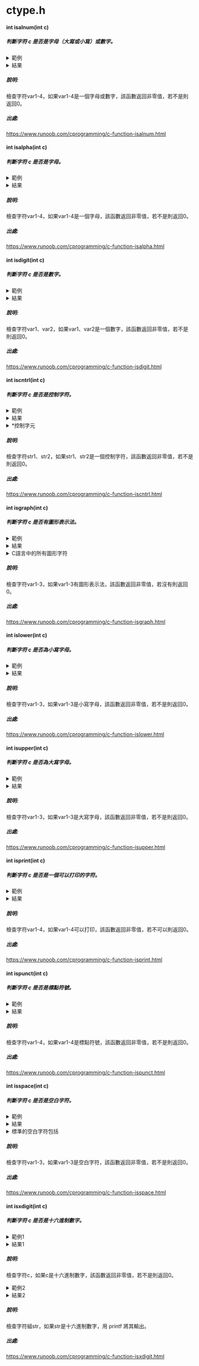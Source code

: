 # ctype.h
#### int isalnum(int c)
##### 判斷字符 c 是否是字母（大寫或小寫）或數字。
<details>
<summary>範例</summary>
   
```C
#include <stdio.h>
#include <ctype.h>

int main()
{
   int var1 = 'd';
   int var2 = '2';
   int var3 = '\t';
   int var4 = ' ';
    
   if( isalnum(var1) )
   {
      printf("var1 = |%c| 是字母数字\n", var1 );
   }
   else
   {
      printf("var1 = |%c| 不是字母数字\n", var1 );
   }
   if( isalnum(var2) )
   {
      printf("var2 = |%c| 是字母数字\n", var2 );
   }
   else
   {
      printf("var2 = |%c| 不是字母数字\n", var2 );
   }
   if( isalnum(var3) )
   {
      printf("var3 = |%c| 是字母数字\n", var3 );
   }
   else
   {
      printf("var3 = |%c| 不是字母数字\n", var3 );
   }
   if( isalnum(var4) )
   {
      printf("var4 = |%c| 是字母数字\n", var4 );
   }
   else
   {
      printf("var4 = |%c| 不是字母数字\n", var4 );
   }
    
   return(0);
}
```
</details>

<details>
<summary>結果</summary>

```C
var1 = |d| 是一个字母
var2 = |2| 不是一个字母
var3 = | | 不是一个字母
var4 = | | 不是一个字母
```
</details>

##### 說明:
檢查字符var1-4，如果var1-4是一個字母或數字，該函數返回非零值，若不是則返回0。
##### 出處:
https://www.runoob.com/cprogramming/c-function-isalnum.html

#### int isalpha(int c)
##### 判斷字符 c 是否是字母。
<details>
<summary>範例</summary>
   
```C
#include <stdio.h>
#include <ctype.h>

int main()
{
   int var1 = 'd';
   int var2 = '2';
   int var3 = '\t';
   int var4 = ' ';
    
   if( isalpha(var1) )
   {
      printf("var1 = |%c| 是一个字母\n", var1 );
   }
   else
   {
      printf("var1 = |%c| 不是一个字母\n", var1 );
   }
   if( isalpha(var2) )
   {
      printf("var2 = |%c| 是一个字母\n", var2 );
   }
   else
   {
      printf("var2 = |%c| 不是一个字母\n", var2 );
   }
   if( isalpha(var3) )
   {
      printf("var3 = |%c| 是一个字母\n", var3 );
   }
   else
   {
      printf("var3 = |%c| 不是一个字母\n", var3 );
   }
   if( isalpha(var4) )
   {
      printf("var4 = |%c| 是一个字母\n", var4 );
   }
   else
   {
      printf("var4 = |%c| 不是一个字母\n", var4 );
   }
   
   return(0);
}
```
</details>

<details>
<summary>結果</summary>

```C
var1 = |d| 是一个字母
var2 = |2| 不是一个字母
var3 = | | 不是一个字母
var4 = | | 不是一个字母
```
</details>

##### 說明:
檢查字符var1-4，如果var1-4是一個字母，該函數返回非零值，若不是則返回0。
##### 出處:
https://www.runoob.com/cprogramming/c-function-isalpha.html

#### int isdigit(int c)
##### 判斷字符 c 是否是數字。
<details>
<summary>範例</summary>
   
```C
#include <stdio.h>
#include <ctype.h>

int main()
{
   int var1 = 'h';
   int var2 = '2';
    
   if( isdigit(var1) )
   {
      printf("var1 = |%c| 是一个数字\n", var1 );
   }
   else
   {
      printf("var1 = |%c| 不是一个数字\n", var1 );
   }
   if( isdigit(var2) )
   {
      printf("var2 = |%c| 是一个数字\n", var2 );
   }
   else
   {
      printf("var2 = |%c| 不是一个数字\n", var2 );
   }
  
   return(0);
}
```
</details>

<details>
<summary>結果</summary>

```C
var1 = |h| 不是一个数字
var2 = |2| 是一个数字

```
</details>

##### 說明:
檢查字符var1、var2，如果var1、var2是一個數字，該函數返回非零值，若不是則返回0。
##### 出處:
https://www.runoob.com/cprogramming/c-function-isdigit.html

#### int iscntrl(int c)
##### 判斷字符 c 是否是控制字符。
<details>
<summary>範例</summary>
   
```C
#include <stdio.h>
#include <ctype.h>

int main ()
{
   int i = 0, j = 0;
   char str1[] = "all \a about \t programming";
   char str2[] = "Runoob \n tutorials";
  
   /* 输出字符串直到控制字符 \a */
   while( !iscntrl(str1[i]) ) 
   {
      putchar(str1[i]); //主要用於單個字符的簡單輸出
      i++;
   }
  
   /* 输出字符串直到控制字符 \n */
   while( !iscntrl(str2[j]) ) 
   {
      putchar(str2[j]); //主要用於單個字符的簡單輸出
      j++;
   }
   
   return(0);
}
```
</details>

<details>
<summary>結果</summary>

```C
all Runoob 
```
</details>

<details>
<summary>*控制字元</summary>

##### "控制字元" 通常指 ASCII 控制字元，這是 ASCII 字元集中的一組特殊字符，其 ASCII 值在 0 到 31 之間。這些字符通常不是可見字符，而是用於控制輸出設備或執行特定的控制功能。
##### 常見的控制字元:
##### NUL (Null) - ASCII 0:通常用於字串終結符號。
##### SOH (Start of Header) - ASCII 1:在通信協議中用於表示報文開始。
##### STX (Start of Text) - ASCII 2:在通信協議中用於指示正文的開始。
##### ETX (End of Text) - ASCII 3:在通信協議中用於指示正文的結束。
##### ENQ (Enquiry) - ASCII 5:用於發出查詢。
##### ACK (Acknowledge) - ASCII 6:表示接收到報文，通常用於通信協議中的確認。
##### BEL (Bell) - ASCII 7:通常用於產生聲音提示或閃爍螢幕。
##### BS (Backspace) - ASCII 8:用於後退一個位置。
##### HT (Horizontal Tab) - ASCII 9:用於水平定位，通常在顯示文本時用於定位到下一個 tab 位置。
##### LF (Line Feed) - ASCII 10:用於在文本中換行。
##### VT (Vertical Tab) - ASCII 11:用於垂直定位。
##### FF (Form Feed) - ASCII 12:用於換頁。
##### CR (Carriage Return) - ASCII 13:用於將光標移到行首。
##### SO (Shift Out) - ASCII 14:在字符集中切換到另一半。
##### SI (Shift In) - ASCII 15:切換回原始字符集。

</details>

##### 說明:
檢查字符str1、str2，如果str1、str2是一個控制字符，該函數返回非零值，若不是則返回0。
##### 出處:
https://www.runoob.com/cprogramming/c-function-iscntrl.html

#### int isgraph(int c)
##### 判斷字符 c 是否有圖形表示法。
<details>
<summary>範例</summary>
   
```C
#include <stdio.h>
#include <ctype.h>
 
int main()
{
   int var1 = '3';
   int var2 = 'm';
   int var3 = ' ';
    
   if( isgraph(var1) )
   {
       printf("var1 = |%c| 是可打印的\n", var1 );
   }
   else
   {
      printf("var1 = |%c| 是不可打印的\n", var1 );
   }
   if( isgraph(var2) )
   {
       printf("var2 = |%c| 是可打印的\n", var2 );
   }
   else
   {
      printf("var2 = |%c| 是不可打印的\n", var2 );
   }
   if( isgraph(var3) )
   {
       printf("var3 = |%c| 是可打印的\n", var3 );
   }
   else
   {
      printf("var3 = |%c| 是不可打印的\n", var3 );
   }
   
   return(0);
}
```
</details>

<details>
<summary>結果</summary>

```C
var1 = |3| 是可打印的
var2 = |m| 是可打印的
var3 = | | 是不可打印的

```
</details>

<details>
<summary>C語言中的所有圖形字符</summary>

! " # $ % & ' ( ) * + , - . / 0 1 2 3 4 5 6 7 8 9 : ; < = > ? @ A B C D E F G H I J K L M N O P Q R S T U V W X Y Z [ \ ] ^ _ ` a b c d e f g h i j k l m n o p q r s t u v w x y z { | } ~

</details>

##### 說明:
檢查字符var1-3，如果var1-3有圖形表示法，該函數返回非零值，若沒有則返回0。
##### 出處:
https://www.runoob.com/cprogramming/c-function-isgraph.html

#### int islower(int c)
##### 判斷字符 c 是否為小寫字母。
<details>
<summary>範例</summary>
   
```C
#include <stdio.h>
#include <ctype.h>

int main()
{
   int var1 = 'Q';
   int var2 = 'q';
   int var3 = '3';
    
   if( islower(var1) )
   {
       printf("var1 = |%c| 是小写字母\n", var1 );
   }
   else
   {
      printf("var1 = |%c| 不是小写字母\n", var1 );
   }
   if( islower(var2) )
   {
       printf("var2 = |%c| 是小写字母\n", var2 );
   }
   else
   {
      printf("var2 = |%c| 不是小写字母\n", var2 );
   }
   if( islower(var3) )
   {
       printf("var3 = |%c| 是小写字母\n", var3 );
   }
   else
   {
      printf("var3 = |%c| 不是小写字母\n", var3 );
   }
   
   return(0);
}
```
</details>

<details>
<summary>結果</summary>

```C
var1 = |Q| 不是小写字母
var2 = |q| 是小写字母
var3 = |3| 不是小写字母
```
</details>

##### 說明:
檢查字符var1-3，如果var1-3是小寫字母，該函數返回非零值，若不是則返回0。
##### 出處:
https://www.runoob.com/cprogramming/c-function-islower.html

#### int isupper(int c)
##### 判斷字符 c 是否為大寫字母。
<details>
<summary>範例</summary>
   
```C
#include <stdio.h>
#include <ctype.h>

int main()
{
   int var1 = 'M';
   int var2 = 'm';
   int var3 = '3';
    
   if( isupper(var1) )
   {
      printf("var1 = |%c| 是大写字母\n", var1 );
   }
   else
   {
      printf("var1 = |%c| 不是大写字母\n", var1 );
   }
   if( isupper(var2) )
   {
      printf("var2 = |%c| 是大写字母\n", var2 );
   }
   else
   {
      printf("var2 = |%c| 不是大写字母\n", var2 );
   }   
   if( isupper(var3) )
   {
      printf("var3 = |%c| 是大写字母\n", var3 );
   }
   else
   {
      printf("var3 = |%c| 不是大写字母\n", var3 );
   }
   
   return(0);
}
```
</details>

<details>
<summary>結果</summary>

```C
var1 = |M| 是大写字母
var2 = |m| 不是大写字母
var3 = |3| 不是大写字母
```
</details>

##### 說明:
檢查字符var1-3，如果var1-3是大寫字母，該函數返回非零值，若不是則返回0。
##### 出處:
https://www.runoob.com/cprogramming/c-function-isupper.html

#### int isprint(int c)
##### 判斷字符 c 是否是一個可以打印的字符。
<details>
<summary>範例</summary>
   
```C
#include <stdio.h>
#include <ctype.h>

int main()
{
   int var1 = 'k';
   int var2 = '8';
   int var3 = '\t';
   int var4 = ' ';
    
   if( isprint(var1) )
   {
      printf("var1 = |%c| 是可打印的\n", var1 );
   }
   else
   {
      printf("var1 = |%c| 是不可打印的\n", var1 );
   }
   if( isprint(var2) )
   {
      printf("var2 = |%c| 是可打印的\n", var2 );
   }
   else
   {
      printf("var2 = |%c| 是不可打印的\n", var2 );
   }
   if( isprint(var3) )
   {
      printf("var3 = |%c| 是可打印的\n", var3 );
   }
   else
   {
      printf("var3 = |%c| 是不可打印的\n", var3 );
   }
   if( isprint(var4) )
   {
      printf("var4 = |%c| 是可打印的\n", var4 );
   }
   else
   {
      printf("var4 = |%c| 是不可打印的\n", var4 );
   }
   
   return(0);
}   
```
</details>

<details>
<summary>結果</summary>

```C
var1 = |k| 是可打印的
var2 = |8| 是可打印的
var3 = |    | 是不可打印的
var4 = | | 是可打印的
```
</details>

##### 說明:
檢查字符var1-4，如果var1-4可以打印，該函數返回非零值，若不可以則返回0。
##### 出處:
https://www.runoob.com/cprogramming/c-function-isprint.html

#### int ispunct(int c)
##### 判斷字符 c 是否是標點符號。
<details>
<summary>範例</summary>
   
```C
#include <stdio.h>
#include <ctype.h>

int main()
{
   int var1 = 't';
   int var2 = '1';
   int var3 = '/';
   int var4 = ' ';

   if( ispunct(var1) )
   {
       printf("var1 = |%c| 是标点符号字符\n", var1 );
   }
   else
   {
       printf("var1 = |%c| 不是标点符号字符\n", var1 );
   }
   if( ispunct(var2) )
   {
       printf("var2 = |%c| 是标点符号字符\n", var2 );
   }
   else
   {
       printf("var2 = |%c| 不是标点符号字符\n", var2 );
   }
   if( ispunct(var3) )
   {
       printf("var3 = |%c| 是标点符号字符\n", var3 );
   }
   else
   {
       printf("var3 = |%c| 不是标点符号字符\n", var3 );
   }
   if( ispunct(var4) )
   {
       printf("var4 = |%c| 是标点符号字符\n", var4 );
   }
   else
   {
       printf("var4 = |%c| 不是标点符号字符\n", var4 );
   }
   
   return(0);
}    
```
</details>

<details>
<summary>結果</summary>

```C
var1 = |t| 不是标点符号字符
var2 = |1| 不是标点符号字符
var3 = |/| 是标点符号字符
var4 = | | 不是标点符号字符
```
</details>

##### 說明:
檢查字符var1-4，如果var1-4是標點符號，該函數返回非零值，若不是則返回0。
##### 出處:
https://www.runoob.com/cprogramming/c-function-ispunct.html

#### int isspace(int c)
##### 判斷字符 c 是否是空白字符。
<details>
<summary>範例</summary>
   
```C
#include <stdio.h>
#include <ctype.h>

int main()
{
   int var1 = 't';
   int var2 = '1';
   int var3 = ' ';

   if( isspace(var1) )
   {
       printf("var1 = |%c| 是空白字符\n", var1 );
   }
   else
   {
       printf("var1 = |%c| 不是空白字符\n", var1 );
   }
   if( isspace(var2) )
   {
       printf("var2 = |%c| 是空白字符\n", var2 );
   }
   else
   {
       printf("var2 = |%c| 不是空白字符\n", var2 );
   }
   if( isspace(var3) )
   {
       printf("var3 = |%c| 是空白字符\n", var3 );
   }
   else
   {
       printf("var3 = |%c| 不是空白字符\n", var3 );
   }
   
   return(0);
}   
```
</details>

<details>
<summary>結果</summary>

```C
var1 = |t| 不是空白字符
var2 = |1| 不是空白字符
var3 = | | 是空白字符
```
</details>

<details>
<summary>標準的空白字符包括</summary>
' '     (0x20)    space (SPC) 空格符
'\t'    (0x09)    horizontal tab (TAB) 水平制表符    
'\n'    (0x0a)    newline (LF) 换行符
'\v'    (0x0b)    vertical tab (VT) 垂直制表符
'\f'    (0x0c)    feed (FF) 换页符
'\r'    (0x0d)    carriage return (CR) 回车符
</details>

##### 說明:
檢查字符var1-3，如果var1-3是空白字符，該函數返回非零值，若不是則返回0。
##### 出處:
https://www.runoob.com/cprogramming/c-function-isspace.html

#### int isxdigit(int c)
##### 判斷字符 c 是否是十六進制數字。
<details>
<summary>範例1</summary>
   
```C
#include <ctype.h>
#include <stdio.h>
 
int main() {
   char c = '5';
   int result;
 
   // 传入字符
   result = isxdigit(c); // result 返回非 0
   printf("%c 传入到 isxdigit() 函数结果为: %d", c, isxdigit(c));
   printf("\n");  // 换行
   c = 'M';
 
   // 非十六进制数作为参数
   result = isxdigit(c); // result 为 0
 
   printf("%c 传入到 isxdigit() 函数结果为: %d", c, isxdigit(c));
 
   return 0;
}    
```
</details>

<details>
<summary>結果1</summary>

```C
5 传入到 isxdigit() 函数结果为: 1
M 传入到 isxdigit() 函数结果为: 0

```
</details>

##### 說明:
檢查字符c，如果c是十六進制數字，該函數返回非零值，若不是則返回0。

<details>
<summary>範例2</summary>
   
```C
#include<ctype.h>
#include<stdio.h>
int main()
{
    char str[]="123c@#run[oobe?";
    int i;
    for(i=0;str[i]!='\0';i++) {
        if(isxdigit(str[i])) {
            printf("%c 是一个十六进制数\n",str[i]);
        }
    }
    
}    
```
</details>

<details>
<summary>結果2</summary>

```C
1 是一个十六进制数
2 是一个十六进制数
3 是一个十六进制数
c 是一个十六进制数
b 是一个十六进制数
e 是一个十六进制数
```
</details>

##### 說明:
檢查字符組str，如果str是十六進制數字，用 printf 將其輸出。

##### 出處:
https://www.runoob.com/cprogramming/c-function-isxdigit.html
